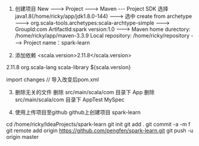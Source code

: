 1. 创建项目
New ---> Project ---> Maven --- Project SDK 选择 java1.8(/home/ricky/app/jdk1.8.0-144) --->
选中 create from archetype ---> org.scala-tools.archetypes:scala-archtype-simple --->
GroupId:com
ArtifactId:spark
version:1.0 --->
Maven home durectory: /home/ricky/app/maven-3.3.9
Local repository: /home/ricky/repository ---> Project name：spark-learn

2. 添加依赖
<scala.version>2.11.8</scala.version>

  <properties>
    <scala.version>2.11.8</scala.version>
  </properties>

  <dependencies>
    <dependency>
      <groupId>org.scala-lang</groupId>
      <artifactId>scala-library</artifactId>
      <version>${scala.version}</version>
    </dependency>
  </dependencies>

  import changes // 导入改变后pom.xml

3. 删除无关的文件
删除 src/main/scala/com 目录下 App
删除 src/main/scala/com 目录下 AppTest MySpec

4. 使用上传项目至github
github上创建项目 spark-learn

cd /home/ricky/IdeaProjects/spark-learn
git init
git add .
git commit -a -m f
git remote add origin https://github.com/pengfen/spark-learn.git
git push -u origin master